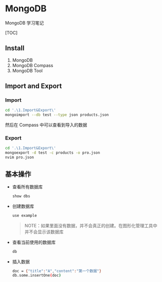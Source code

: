 # MongoDB

MongoDB 学习笔记

<!-- HACK: Github上无法显示目录树 -->

[TOC]

## Install

1. MongoDB
2. MongoDB Compass
3. MongoDB Tool

## Import and Export

### Import

```bash
cd '.\1.Import&Export\'
mongoimport --db test --type json products.json
```

然后在 Compass 中可以查看到导入的数据

### Export

```bash
cd '.\1.Import&Export\'
mongoexport -d test -c products -o pro.json
nvim pro.json
```

## 基本操作

- 查看所有数据库

  ```bash
  show dbs
  ```

- 创建数据库

  ```bash
  use example
  ```

  > NOTE：如果里面没有数据，并不会真正的创建。在图形化管理工具中并不会显示该数据库

- 查看当前使用的数据库

  ```bash
  db
  ```

- 插入数据

  ```bash
  doc = {"title":"A","content":"第一个数据"}
  db.some.insertOne(doc)
  ```
